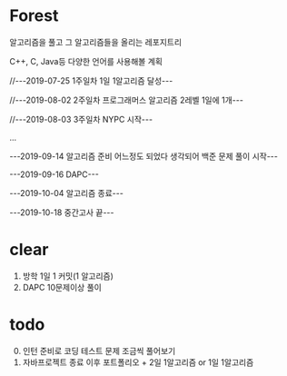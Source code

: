 # Forest

알고리즘을 풀고 그 알고리즘들을 올리는 레포지트리

C++, C, Java등 다양한 언어를 사용해볼 계획

//---2019-07-25 1주일차 1일 1알고리즘 달성---

//---2019-08-02 2주일차 프로그래머스 알고리즘 2레벨 1일에 1개---

//---2019-08-03 3주일차 NYPC 시작---

...

---2019-09-14 알고리즘 준비 어느정도 되었다 생각되어 백준 문제 풀이 시작---

---2019-09-16 DAPC---

---2019-10-04 알고리즘 종료---

---2019-10-18 중간고사 끝---


# clear
 1. 방학 1일 1 커밋(1 알고리즘)
 2. DAPC 10문제이상 풀이

# todo
 0. 인턴 준비로 코딩 테스트 문제 조금씩 풀어보기
 1. 자바프로젝트 종료 이후 포트폴리오 + 2일 1알고리즘 or 1일 1알고리즘
 

